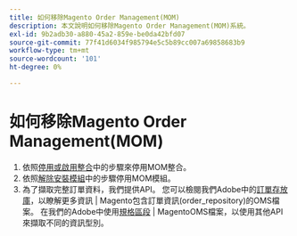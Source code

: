 ```yaml
---
title: 如何移除Magento Order Management(MOM)
description: 本文說明如何移除Magento Order Management(MOM)系統。
exl-id: 9b2adb30-a880-45a2-859e-be0da42bfd07
source-git-commit: 77f41d6034f985794e5c5b89cc007a69858683b9
workflow-type: tm+mt
source-wordcount: '101'
ht-degree: 0%

---
```


# 如何移除Magento Order Management(MOM)

1. 依照[停用或啟用整合](https://commerce-docs.github.io/oms-documentation-archive/integration/connector/#disable-or-enable-the-integration)中的步驟來停用MOM整合。
1. 依照[解除安裝模組](/docs/commerce-operations/installation-guide/tutorials/uninstall-modules.html)中的步驟停用MOM模組。
1. 為了擷取完整訂單資料，我們提供API。 您可以檢閱我們Adobe中的[訂單存放庫](https://commerce-docs.github.io/oms-documentation-archive/specifications/#magento.sales.order_repository)，以瞭解更多資訊 | Magento包含訂單資訊(order_repository)的OMS檔案。 在我們的Adobe中使用[規格區段](https://commerce-docs.github.io/oms-documentation-archive/specifications/#services) | MagentoOMS檔案，以使用其他API來擷取不同的資訊型別。
